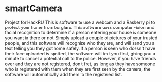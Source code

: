 # smartCamera
Project for HackRU
This is software to use a webcam and a Rasberry pi to protect your home from burglars. This software uses computer vision and facial recognition to determine if a person entering your house is someone you want in there or not. Simply upload a couple of pictures of your trusted people, and this software will recognize who they are, and will send you a text telling you they got home safely. If a person is seen who doesn't have their face uploaded is spotted, the software will text you first, giving you a minute to cancel a potential call to the police. However, if you have friends over and they are not registered, don't fret, as long as they have someone who is registered with them when they are first seen by the camera, the software will automatically add them to the registered list.
